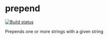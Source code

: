 prepend
=======
[![Build status](https://travis-ci.org/timothy-r/prepend.svg?branch=master)](https://travis-ci.irg/timothy-r/prepend)

Prepends one or more strings with a given string
